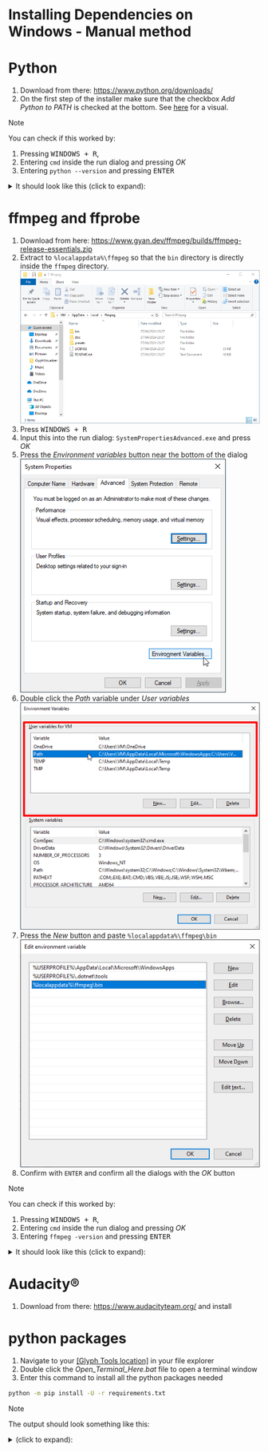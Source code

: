 # Installing Dependencies on Windows - Manual method

# Python
1. Download from there: https://www.python.org/downloads/
2. On the first step of the installer make sure that the checkbox *Add Python to PATH* is checked at the bottom. See [here](https://www.pitt.edu/~naraehan/python3/img/win-install-2.png) for a visual.
> [!NOTE]
> You can check if this worked by:
> 1. Pressing <kbd>WINDOWS + R</kbd>,
> 2. Entering `cmd` inside the run dialog and pressing *OK*
> 3. Entering `python --version` and pressing <kbd>ENTER</kbd>
>
> <details>
>    <summary>It should look like this (click to expand):</summary>
>    
>    ```
>    Python 3.11.6
>    ```
> </details>

# ffmpeg and ffprobe
1. Download from here: https://www.gyan.dev/ffmpeg/builds/ffmpeg-release-essentials.zip
2. Extract to `%localappdata%\ffmpeg` so that the `bin` directory is directly inside the `ffmpeg` directory.  
![Windows extracted ffmpeg directory](./assets/1a_Windows%20extracted%20ffmpeg%20directory.png)
3. Press <kbd>WINDOWS + R</kbd>
4. Input this into the run dialog: `SystemPropertiesAdvanced.exe` and press *OK*
5. Press the *Environment variables* button near the bottom of the dialog  
![Windows System Properties dialog](./assets/1b_Windows%20System%20Properties%20dialog.png)
6. Double click the *Path* variable under *User variables*  
![Windows Environment Variables user path location](./assets/1c_Windows%20Environment%20Variables%20user%20path.png)
7. Press the *New* button and paste `%localappdata%\ffmpeg\bin`  
![Windows entered environment variable](./assets/1d_Windows%20entered%20environment%20variable.png)
8. Confirm with `ENTER` and confirm all the dialogs with the *OK* button
> [!NOTE]
> You can check if this worked by:
> 1. Pressing <kbd>WINDOWS + R</kbd>,
> 2. Entering `cmd` inside the run dialog and pressing *OK*
> 3. Entering `ffmpeg -version` and pressing <kbd>ENTER</kbd>
>
> <details>
>    <summary>It should look like this (click to expand):</summary>
>    
>    ```
>    ffmpeg version 6.0-full_build-www.gyan.dev Copyright (c) 2000-2023 the FFmpeg developers
>    built with gcc 12.2.0 (Rev10, Built by MSYS2 project)
>    configuration: --enable-gpl --enable-version3 --enable-shared --disable-w32threads --disable-autodetect --enable-fontconfig --enable-iconv --enable-gnutls --enable-libxml2 --enable-gmp --enable-bzlib --enable-lzma --enable-libsnappy --enable-zlib --enable-librist --enable-libsrt --enable-libssh --enable-libzmq --enable-avisynth --enable-libbluray --enable-libcaca --enable-sdl2 --enable-libaribb24 --enable-libdav1d --enable-libdavs2 --enable-libuavs3d --enable-libzvbi --enable-librav1e --enable-libsvtav1 --enable-libwebp --enable-libx264 --enable-libx265 --enable-libxavs2 --enable-libxvid --enable-libaom --enable-libjxl --enable-libopenjpeg --enable-libvpx --enable-mediafoundation --enable-libass --enable-frei0r --enable-libfreetype --enable-libfribidi --enable-liblensfun --enable-libvidstab --enable-libvmaf --enable-libzimg --enable-amf --enable-cuda-llvm --enable-cuvid --enable-ffnvcodec --enable-nvdec --enable-nvenc --enable-d3d11va --enable-dxva2 --enable-libvpl --enable-libshaderc --enable-vulkan --enable-libplacebo --enable-opencl --enable-libcdio --enable-libgme --enable-libmodplug --enable-libopenmpt --enable-libopencore-amrwb --enable-libmp3lame --enable-libshine --enable-libtheora --enable-libtwolame --enable-libvo-amrwbenc --enable-libilbc --enable-libgsm --enable-libopencore-amrnb --enable-libopus --enable-libspeex --enable-libvorbis --enable-ladspa --enable-libbs2b --enable-libflite --enable-libmysofa --enable-librubberband --enable-libsoxr --enable-chromaprint
>    libavutil      58.  2.100 / 58.  2.100
>    libavcodec     60.  3.100 / 60.  3.100
>    libavformat    60.  3.100 / 60.  3.100
>    libavdevice    60.  1.100 / 60.  1.100
>    libavfilter     9.  3.100 /  9.  3.100
>    libswscale      7.  1.100 /  7.  1.100
>    libswresample   4. 10.100 /  4. 10.100
>    libpostproc    57.  1.100 / 57.  1.100
>    ```
> </details>

# Audacity&reg;
1. Download from there: https://www.audacityteam.org/ and install

# python packages
1. Navigate to your [\[Glyph Tools location\]](../1_Terminology.md#glyph-tools-location) in your file explorer
2. Double click the *Open_Terminal_Here.bat* file to open a terminal window
3. Enter this command to install all the python packages needed
```bash
python -m pip install -U -r requirements.txt
```
> [!NOTE]
> The output should look something like this:
> <details>
>    <summary>(click to expand):</summary>
>    
>    ```
>    Collecting termcolor (from -r requirements.txt (line 1))
>      Downloading termcolor-2.4.0-py3-none-any.whl.metadata (6.1 kB)
>    Collecting mido (from -r requirements.txt (line 2))
>      Downloading mido-1.3.2-py3-none-any.whl.metadata (6.4 kB)
>    Collecting colorama>=0.4.6 (from -r requirements.txt (line 3))
>      Downloading colorama-0.4.6-py2.py3-none-any.whl.metadata (17 kB)
>    Requirement already satisfied: packaging~=23.1 in c:\users\vm\appdata\local\programs\python\python311\lib\site-packages (from mido->-r requirements.txt (line 2)) (23.2)
>    Downloading termcolor-2.4.0-py3-none-any.whl (7.7 kB)
>    Downloading mido-1.3.2-py3-none-any.whl (54 kB)
>       ---------------------------------------- 54.6/54.6 kB 1.4 MB/s eta 0:00:00
>    Downloading colorama-0.4.6-py2.py3-none-any.whl (25 kB)
>    Installing collected packages: termcolor, mido, colorama
>    Successfully installed colorama-0.4.6 mido-1.3.2 termcolor-2.4.0
>    ```
> </details>